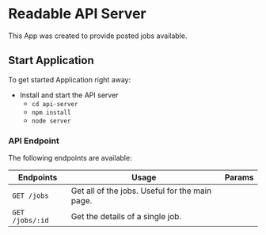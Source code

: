 # Readable API Server

This App was created to provide posted jobs available.

## Start Application

To get started Application right away:

* Install and start the API server
    - `cd api-server`
    - `npm install`
    - `node server`

### API Endpoint

The following endpoints are available:

| Endpoints       | Usage          | Params         |
|-----------------|----------------|----------------|
| `GET /jobs` | Get all of the jobs. Useful for the main page. |  |
| `GET /jobs/:id` | Get the details of a single job. | |
